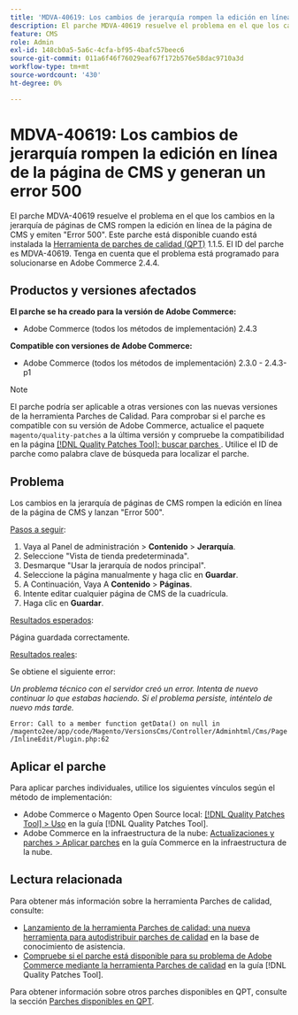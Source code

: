 ```yaml
---
title: 'MDVA-40619: Los cambios de jerarquía rompen la edición en línea de la página de CMS y generan un error 500'
description: El parche MDVA-40619 resuelve el problema en el que los cambios en la jerarquía de páginas de CMS rompen la edición en línea de la página de CMS y emiten "Error 500". Este parche está disponible cuando está instalada la [Quality Patches Tool (QPT)](https://experienceleague.adobe.com/es/docs/commerce-operations/tools/quality-patches-tool/quality-patches-tool-to-self-serve-quality-patches) 1.1.5. El ID del parche es MDVA-40619. Tenga en cuenta que el problema está programado para solucionarse en Adobe Commerce 2.4.4.
feature: CMS
role: Admin
exl-id: 148cb0a5-5a6c-4cfa-bf95-4bafc57beec6
source-git-commit: 011a6f46f76029eaf67f172b576e58dac9710a3d
workflow-type: tm+mt
source-wordcount: '430'
ht-degree: 0%

---
```


# MDVA-40619: Los cambios de jerarquía rompen la edición en línea de la página de CMS y generan un error 500

El parche MDVA-40619 resuelve el problema en el que los cambios en la jerarquía de páginas de CMS rompen la edición en línea de la página de CMS y emiten &quot;Error 500&quot;. Este parche está disponible cuando está instalada la [Herramienta de parches de calidad (QPT)](https://experienceleague.adobe.com/es/docs/commerce-operations/tools/quality-patches-tool/quality-patches-tool-to-self-serve-quality-patches) 1.1.5. El ID del parche es MDVA-40619. Tenga en cuenta que el problema está programado para solucionarse en Adobe Commerce 2.4.4.

## Productos y versiones afectados

**El parche se ha creado para la versión de Adobe Commerce:**

* Adobe Commerce (todos los métodos de implementación) 2.4.3

**Compatible con versiones de Adobe Commerce:**

* Adobe Commerce (todos los métodos de implementación) 2.3.0 - 2.4.3-p1

>[!NOTE]
>
>El parche podría ser aplicable a otras versiones con las nuevas versiones de la herramienta Parches de Calidad. Para comprobar si el parche es compatible con su versión de Adobe Commerce, actualice el paquete `magento/quality-patches` a la última versión y compruebe la compatibilidad en la página [[!DNL Quality Patches Tool]: buscar parches ](https://experienceleague.adobe.com/es/docs/commerce-operations/tools/quality-patches-tool/quality-patches-tool-to-self-serve-quality-patches). Utilice el ID de parche como palabra clave de búsqueda para localizar el parche.

## Problema

Los cambios en la jerarquía de páginas de CMS rompen la edición en línea de la página de CMS y lanzan &quot;Error 500&quot;.

<u>Pasos a seguir</u>:

1. Vaya al Panel de administración > **Contenido** > **Jerarquía**.
1. Seleccione &quot;Vista de tienda predeterminada&quot;.
1. Desmarque &quot;Usar la jerarquía de nodos principal&quot;.
1. Seleccione la página manualmente y haga clic en **Guardar**.
1. A Continuación, Vaya A **Contenido** > **Páginas**.
1. Intente editar cualquier página de CMS de la cuadrícula.
1. Haga clic en **Guardar**.

<u>Resultados esperados</u>:

Página guardada correctamente.

<u>Resultados reales</u>:

Se obtiene el siguiente error:

*Un problema técnico con el servidor creó un error. Intenta de nuevo continuar lo que estabas haciendo. Si el problema persiste, inténtelo de nuevo más tarde.*

`Error: Call to a member function getData() on null in /magento2ee/app/code/Magento/VersionsCms/Controller/Adminhtml/Cms/Page/InlineEdit/Plugin.php:62`

## Aplicar el parche

Para aplicar parches individuales, utilice los siguientes vínculos según el método de implementación:

* Adobe Commerce o Magento Open Source local: [[!DNL Quality Patches Tool] > Uso](/help/tools/quality-patches-tool/usage.md) en la guía [!DNL Quality Patches Tool].
* Adobe Commerce en la infraestructura de la nube: [Actualizaciones y parches > Aplicar parches](https://experienceleague.adobe.com/docs/commerce-cloud-service/user-guide/develop/upgrade/apply-patches.html?lang=es) en la guía Commerce en la infraestructura de la nube.

## Lectura relacionada

Para obtener más información sobre la herramienta Parches de calidad, consulte:

* [Lanzamiento de la herramienta Parches de calidad: una nueva herramienta para autodistribuir parches de calidad](https://experienceleague.adobe.com/es/docs/commerce-operations/tools/quality-patches-tool/quality-patches-tool-to-self-serve-quality-patches) en la base de conocimiento de asistencia.
* [Compruebe si el parche está disponible para su problema de Adobe Commerce mediante la herramienta Parches de calidad](/help/tools/quality-patches-tool/patches-available-in-qpt/check-patch-for-magento-issue-with-magento-quality-patches.md) en la guía [!DNL Quality Patches Tool].

Para obtener información sobre otros parches disponibles en QPT, consulte la sección [Parches disponibles en QPT](https://support.magento.com/hc/en-us/sections/360010506631-Patches-available-in-MQP-tool-).
